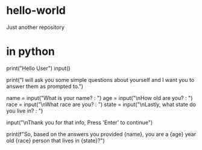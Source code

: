 # hello-world
Just another repository


# in python

print("Hello User")
input()

print("I will ask you some simple questions about yourself and I want you to answer them as prompted to.")

name = input("What is your name? : ")
age = input("\nHow old are you? : ")
race = input("\nWhat race are you? : ")
state = input("\nLastly, what state do you live in? : ")

input("\nThank you for that info, Press 'Enter' to continue")

print(f"So, based on the answers you provided {name}, you are a {age} year old {race} person that lives in {state}?") 
